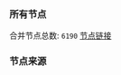 ### 所有节点
合并节点总数: `6190`
[节点链接](https://github.com/rzhy1/33/raw/master/sub/sub_merge_base64.txt)

### 节点来源
